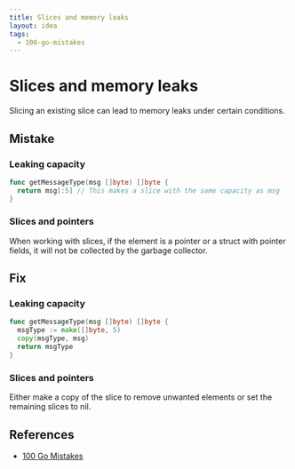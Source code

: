 ```yaml
---
title: Slices and memory leaks
layout: idea
tags:
  - 100-go-mistakes
---
```


# Slices and memory leaks

Slicing an existing slice can lead to memory leaks under certain conditions.

## Mistake

### Leaking capacity

```go
func getMessageType(msg []byte) []byte {
  return msg[:5] // This makes a slice with the same capacity as msg
}
```

### Slices and pointers

When working with slices, if the element is a pointer or a struct with pointer
fields, it will not be collected by the garbage collector.

## Fix

### Leaking capacity

```go
func getMessageType(msg []byte) []byte {
  msgType := make([]byte, 5)
  copy(msgType, msg)
  return msgType
}
```

### Slices and pointers

Either make a copy of the slice to remove unwanted elements or set the remaining
slices to nil.

## References

- [100 Go Mistakes](/reference/100-Go-Mistakes-and-How-to-Avoid-Them)

